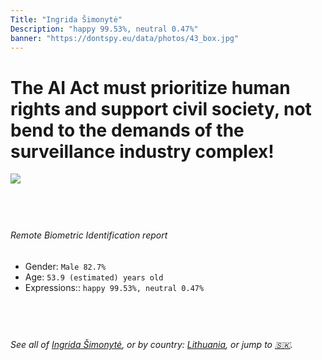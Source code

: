 ```yaml
---
Title: "Ingrida Šimonytė"
Description: "happy 99.53%, neutral 0.47%"
banner: "https://dontspy.eu/data/photos/43_box.jpg"
---
```


# The AI Act must prioritize human rights and support civil society, not bend to the demands of the surveillance industry complex!

<link rel="stylesheet" type="text/css" href="/css/blog.css" />

<div class="is-fake" hidden>

_This image is **clearly fake**_, yet we [continue to collect them because the AI Act negotiations](/blog/why-deepfake/) are heading in a direction that will only make people's lives more complicated. For a more in-depth explanation, read: [Double threat: why losing the battle against Face Biometrics would fuel the proliferation of deepfakes](/blog/the-dual-threat-how-losing-the-biometric-battle-fuels-deepfake-proliferation/).


</div>

<!-- <img src="https://dontspy.eu/data/photos/54_box.jpg" /> -->
<img src="https://dontspy.eu/data/photos/43_box.jpg" />

## <br>

###### Remote Biometric Identification report

* <span class="label">Gender:</span> `Male 82.7%`
* <span class="label">Age:</span> `53.9 (estimated) years old`
* <span class="label">Expressions::</span> `happy 99.53%, neutral 0.47%`

## <br>

###### See all of [Ingrida Šimonytė](/policymaker#Ingrida%20%C5%A0imonyt%C4%97), or by country: [Lithuania](/country#Lithuania), or jump to [🇸🇰](/x/52).

## <br>
